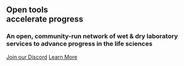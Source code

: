 
<article class="_content">

  <div class="hero">
    <h1 class="font-serif">Open tools <br>accelerate progress</h1>
    <h3 class="mt-8  pl-4 sm:pl-8 pt-0 pb-0 border-l-4 border-slate-200">An open, community-run network of wet & dry laboratory services to advance progress in the life sciences</h3>
    <!-- <p>
      At LabDAO, we are coming together to build a community-owned and operated platform to run experiments, exchange protocols, and share data. We believe there's a future in biotech research where data share is incentivized, and the barrier from idea to reality is minimized by a more advanced marketplace.
    </p> -->
    <div class="mt-16 sm:mt-24 mb-16">
      <a class="block sm:inline-block mb-8 mr-4 rounded-full no-underline hover:no-underline font-mono font-medium text-copy bg-brand hover:bg-active hover:text-copy py-4 px-8 transition" href="https://discord.gg/labdao" >Join our Discord</a>
      <a class="antialiased rounded-full no-underline hover:no-underline font-mono font-medium text-slate-100 bg-slate-900 hover:bg-slate-100 hover:text-slate-900 py-4 px-8 transition" href="https://niklasrindtorff.substack.com/p/building-a-knowledge-graph-for-biological">Learn More</a>
    </div>

  </div>

  <div class="">
    <Revue />
  </div>

  <div class="mt-16 sm:mt-24">
    <Demo />
  </div>


  <!-- <p>
    <a href="https://arye.substack.com/p/building-a-labdao-for-web3-biotech" target="_blank"><strong class="all-links">Building a labDAO&nbsp;for web3 biotech</strong></a>  
  </p>
  <p class="font-mono">
    <a href="https://niklasrindtorff.substack.com/p/building-a-knowledge-graph-for-biological" target="_blank"><strong class="all-links">Building a knowledge graph for biological experiments</strong></a><br>‍<br>Welcome to LabDAO. Learn more about our <a href="/about"><strong class="all-links">vision</strong></a>.<br>‍<br>
  </p> -->

</article>


<script>
	import Demo from '@lib/components/NglDemo.svelte';
	import Revue from '@lib/components/RevueSignup.svelte';
</script>
